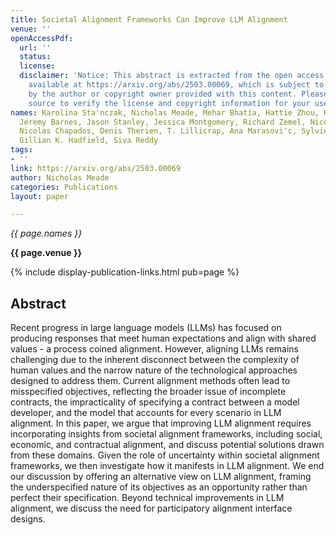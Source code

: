 ```yaml
---
title: Societal Alignment Frameworks Can Improve LLM Alignment
venue: ''
openAccessPdf:
  url: ''
  status:
  license:
  disclaimer: 'Notice: This abstract is extracted from the open access paper or abstract
    available at https://arxiv.org/abs/2503.00069, which is subject to the license
    by the author or copyright owner provided with this content. Please go to the
    source to verify the license and copyright information for your use.'
names: Karolina Sta'nczak, Nicholas Meade, Mehar Bhatia, Hattie Zhou, Konstantin Bottinger,
  Jeremy Barnes, Jason Stanley, Jessica Montgomery, Richard Zemel, Nicolas Papernot,
  Nicolas Chapados, Denis Therien, T. Lillicrap, Ana Marasovi'c, Sylvie Delacroix,
  Gillian K. Hadfield, Siva Reddy
tags:
- ''
link: https://arxiv.org/abs/2503.00069
author: Nicholas Meade
categories: Publications
layout: paper

---
```


*{{ page.names }}*

**{{ page.venue }}**

{% include display-publication-links.html pub=page %}

## Abstract

Recent progress in large language models (LLMs) has focused on producing responses that meet human expectations and align with shared values - a process coined alignment. However, aligning LLMs remains challenging due to the inherent disconnect between the complexity of human values and the narrow nature of the technological approaches designed to address them. Current alignment methods often lead to misspecified objectives, reflecting the broader issue of incomplete contracts, the impracticality of specifying a contract between a model developer, and the model that accounts for every scenario in LLM alignment. In this paper, we argue that improving LLM alignment requires incorporating insights from societal alignment frameworks, including social, economic, and contractual alignment, and discuss potential solutions drawn from these domains. Given the role of uncertainty within societal alignment frameworks, we then investigate how it manifests in LLM alignment. We end our discussion by offering an alternative view on LLM alignment, framing the underspecified nature of its objectives as an opportunity rather than perfect their specification. Beyond technical improvements in LLM alignment, we discuss the need for participatory alignment interface designs.